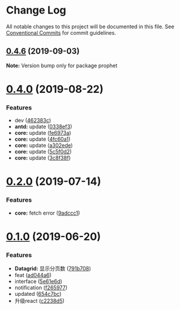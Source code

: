 # Change Log

All notable changes to this project will be documented in this file.
See [Conventional Commits](https://conventionalcommits.org) for commit guidelines.

## [0.4.6](https://github.com/stbui/prophet/compare/v0.4.5...v0.4.6) (2019-09-03)

**Note:** Version bump only for package prophet





# [0.4.0](https://github.com/stbui/prophet/compare/v0.3.0...v0.4.0) (2019-08-22)


### Features

* dev ([462383c](https://github.com/stbui/prophet/commit/462383c))
* **antd:** update ([0338ef3](https://github.com/stbui/prophet/commit/0338ef3))
* **core:** update ([fe6973a](https://github.com/stbui/prophet/commit/fe6973a))
* **core:** update ([4fc60a1](https://github.com/stbui/prophet/commit/4fc60a1))
* **core:** update ([a302ede](https://github.com/stbui/prophet/commit/a302ede))
* **core:** update ([5c5f0d2](https://github.com/stbui/prophet/commit/5c5f0d2))
* **core:** update ([3c8f38f](https://github.com/stbui/prophet/commit/3c8f38f))





# [0.2.0](https://github.com/stbui/react-admin-kit/compare/v0.1.20...v0.2.0) (2019-07-14)


### Features

* **core:** fetch error ([9adccc1](https://github.com/stbui/react-admin-kit/commit/9adccc1))





# [0.1.0](https://github.com/stbui/react-admin-kit/compare/v0.0.6...v0.1.0) (2019-06-20)


### Features

* **Datagrid:** 显示分页数 ([791b708](https://github.com/stbui/react-admin-kit/commit/791b708))
* feat ([ad044a6](https://github.com/stbui/react-admin-kit/commit/ad044a6))
* interface ([5e61e6d](https://github.com/stbui/react-admin-kit/commit/5e61e6d))
* notification ([f265977](https://github.com/stbui/react-admin-kit/commit/f265977))
* updated ([654c7bc](https://github.com/stbui/react-admin-kit/commit/654c7bc))
* 升级react ([c2238d5](https://github.com/stbui/react-admin-kit/commit/c2238d5))
